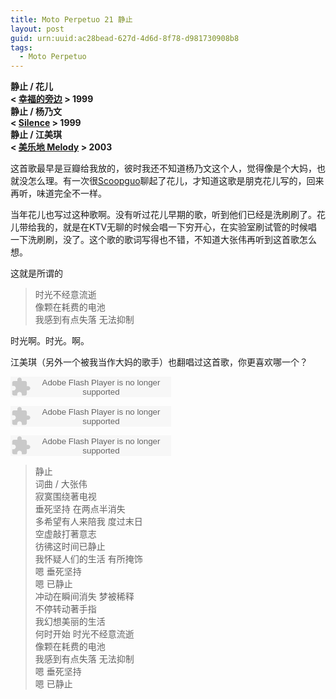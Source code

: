 ```yaml
---
title: Moto Perpetuo 21 静止
layout: post
guid: urn:uuid:ac28bead-627d-4d6d-8f78-d981730908b8
tags:
  - Moto Perpetuo
---
```


__静止 / 花儿__  
__< [幸福的旁边](http://music.douban.com/subject/1404476/) > 1999__  
__静止 / 杨乃文__  
__< [Silence](http://music.douban.com/subject/1891594/) > 1999__  
__静止 / 江美琪__  
__< [美乐地 Melody](http://music.douban.com/subject/1412397/) > 2003__  

这首歌最早是豆瓣给我放的，彼时我还不知道杨乃文这个人，觉得像是个大妈，也就没怎么理。有一次很[Scoopguo](http://scoopguo.com)聊起了花儿，才知道这歌是朋克花儿写的，回来再听，味道完全不一样。

当年花儿也写过这种歌啊。没有听过花儿早期的歌，听到他们已经是洗刷刷了。花儿带给我的，就是在KTV无聊的时候会唱一下穷开心，在实验室刷试管的时候唱一下洗刷刷，没了。这个歌的歌词写得也不错，不知道大张伟再听到这首歌怎么想。

这就是所谓的

>时光不经意流逝   
>像颗在耗费的电池  
>我感到有点失落 无法抑制  

时光啊。时光。啊。

江美琪（另外一个被我当作大妈的歌手）也翻唱过这首歌，你更喜欢哪一个？

<embed src="http://www.xiami.com/widget/0_381947/singlePlayer.swf" type="application/x-shockwave-flash" width="257" height="33" wmode="transparent"></embed>

<embed src="http://www.xiami.com/widget/0_379176/singlePlayer.swf" type="application/x-shockwave-flash" width="257" height="33" wmode="transparent"></embed>

<embed src="http://www.xiami.com/widget/0_117247/singlePlayer.swf" type="application/x-shockwave-flash" width="257" height="33" wmode="transparent"></embed>

>静止  
>词曲 / 大张伟  
>寂寞围绕著电视  
>垂死坚持 在两点半消失   
>多希望有人来陪我 度过末日   
>空虚敲打著意志  
>彷彿这时间已静止   
>我怀疑人们的生活 有所掩饰   
>嗯 垂死坚持   
>嗯 已静止  
>冲动在瞬间消失 梦被稀释   
>不停转动著手指  
>我幻想美丽的生活   
>何时开始 时光不经意流逝   
>像颗在耗费的电池  
>我感到有点失落 无法抑制  
>嗯 垂死坚持   
>嗯 已静止  
